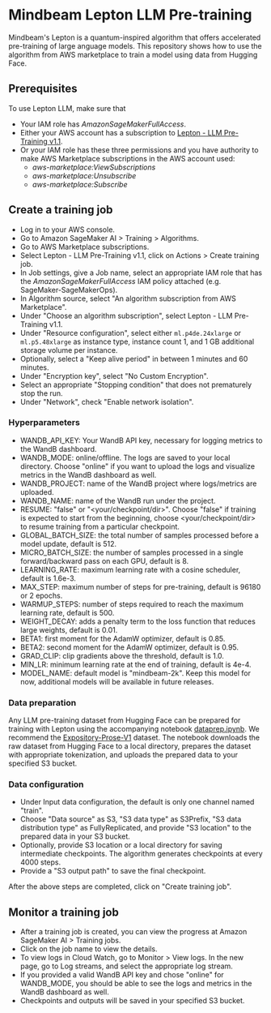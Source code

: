 # Mindbeam Lepton LLM Pre-training
Mindbeam's Lepton is a quantum-inspired algorithm that offers accelerated pre-training of large anguage models. This repository shows how to use the algorithm from AWS marketplace to train a model using data from Hugging Face.

## Prerequisites
To use Lepton LLM, make sure that
- Your IAM role has *AmazonSageMakerFullAccess*.
- Either your AWS account has a subscription to [Lepton - LLM Pre-Training v1.1](https://aws.amazon.com/marketplace/pp/prodview-pmofsct5z6s6s).
- Or your IAM role has these three permissions and you have authority to make AWS Marketplace subscriptions in the AWS account used:
  - *aws-marketplace:ViewSubscriptions*
  - *aws-marketplace:Unsubscribe*
  - *aws-marketplace:Subscribe*

## Create a training job
- Log in to your AWS console.
- Go to Amazon SageMaker AI > Training > Algorithms.
- Go to AWS Marketplace subscriptions.
- Select Lepton - LLM Pre-Training v1.1, click on Actions > Create training job.
- In Job settings, give a Job name, select an appropriate IAM role that has the *AmazonSageMakerFullAccess* IAM policy attached (e.g. SageMaker-SageMakerOps).
- In Algorithm source, select "An algorithm subscription from AWS Marketplace".
- Under "Choose an algorithm subscription", select Lepton - LLM Pre-Training v1.1.
- Under "Resource configuration", select either `ml.p4de.24xlarge` or `ml.p5.48xlarge` as instance type, instance count 1, and 1 GB additional storage volume per instance.
- Optionally, select a "Keep alive period" in between 1 minutes and 60 minutes.
- Under "Encryption key", select "No Custom Encryption".
- Select an appropriate "Stopping condition" that does not prematurely stop the run.
- Under "Network", check "Enable network isolation".

### Hyperparameters
- WANDB_API_KEY: Your WandB API key, necessary for logging metrics to the WandB dashboard.
- WANDB_MODE: online/offline. The logs are saved to your local directory. Choose "online" if you want to upload the logs and visualize metrics in the WandB dashboard as well.
- WANDB_PROJECT: name of the WandB project where logs/metrics are uploaded.
- WANDB_NAME: name of the WandB run under the project.
- RESUME: "false" or "<your/checkpoint/dir>". Choose "false" if training is expected to start from the beginning, choose <your/checkpoint/dir> to resume training from a particular checkpoint.
- GLOBAL_BATCH_SIZE: the total number of samples processed before a model update, default is 512.
- MICRO_BATCH_SIZE: the number of samples processed in a single forward/backward pass on each GPU, default is 8.
- LEARNING_RATE: maximum learning rate with a cosine scheduler, default is 1.6e-3.
- MAX_STEP: maximum number of steps for pre-training, default is 96180 or 2 epochs.
- WARMUP_STEPS: number of steps required to reach the maximum learning rate, default is 500.
- WEIGHT_DECAY: adds a penalty term to the loss function that reduces large weights, default is 0.01.
- BETA1: first moment for the AdamW optimizer, default is 0.85.
- BETA2: second moment for the AdamW optimizer, default is 0.95.
- GRAD_CLIP: clip gradients above the threshold, default is 1.0.
- MIN_LR: minimum learning rate at the end of training, default is 4e-4.
- MODEL_NAME: default model is "mindbeam-2k". Keep this model for now, additional models will be available in future releases.

### Data preparation
Any LLM pre-training dataset from Hugging Face can be prepared for training with Lepton using the accompanying notebook [dataprep.ipynb](https://github.com/Mindbeam-AI/lepton-aws-marketplace/blob/main/dataprep.ipynb). We recommend the [Expository-Prose-V1](https://huggingface.co/datasets/pints-ai/Expository-Prose-V1) dataset. The notebook downloads the raw dataset from Hugging Face to a local directory, prepares the dataset with appropriate tokenization, and uploads the prepared data to your specified S3 bucket.

### Data configuration
- Under Input data configuration, the default is only one channel named "train".
- Choose "Data source" as S3, "S3 data type" as S3Prefix, "S3 data distribution type" as FullyReplicated, and provide "S3 location" to the prepared data in your S3 bucket.
- Optionally, provide S3 location or a local directory for saving intermediate checkpoints. The algorithm generates checkpoints at every 4000 steps.
- Provide a "S3 output path" to save the final checkpoint.

After the above steps are completed, click on "Create training job". 

## Monitor a training job
- After a training job is created, you can view the progress at Amazon SageMaker AI > Training jobs.
- Click on the job name to view the details.
- To view logs in Cloud Watch, go to Monitor > View logs. In the new page, go to Log streams, and select the appropriate log stream.
- If you provided a valid WandB API key and chose "online" for WANDB_MODE, you should be able to see the logs and metrics in the WandB dashboard as well.
- Checkpoints and outputs will be saved in your specified S3 bucket.
